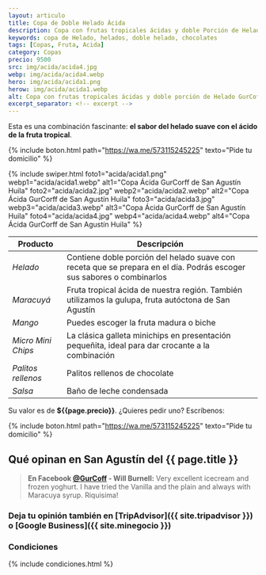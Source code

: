 ```yaml
---
layout: articulo
title: Copa de Doble Helado Ácida
description: Copa con frutas tropicales ácidas y doble Porción de Helado Suave
keywords: copa de Helado, helados, doble helado, chocolates
tags: [Copas, Fruta, Acida]
category: Copas
precio: 9500
src: img/acida/acida4.jpg
webp: img/acida/acida4.webp
hero: img/acida/acida1.png
herow: img/acida/acida1.webp
alt: Copa con frutas tropicales ácidas y doble porción de Helado GurCoff
excerpt_separator: <!-- excerpt -->
---
```

Esta es una combinación fascinante: **el sabor del helado suave con el ácido de la fruta tropical**.

<!-- excerpt -->

{% include boton.html path="https://wa.me/573115245225" texto="Pide tu domicilio" %}

<!-- Swiper -->
{% include swiper.html foto1="acida/acida1.png" webp1="acida/acida1.webp" alt1="Copa Ácida GurCorff de San Agustín Huila" foto2="acida/acida2.jpg" webp2="acida/acida2.webp" alt2="Copa Ácida GurCorff de San Agustín Huila" foto3="acida/acida3.jpg" webp3="acida/acida3.webp" alt3="Copa Ácida GurCorff de San Agustín Huila" foto4="acida/acida4.jpg" webp4="acida/acida4.webp" alt4="Copa Ácida GurCorff de San Agustín Huila" %}

| Producto | Descripción |
| ----------- | ------ |
| *Helado* | Contiene doble porción del helado suave con receta que se prepara en el día. Podrás escoger sus sabores o combinarlos |
| *Maracuyá* | Fruta tropical ácida de nuestra región. También utilizamos la gulupa, fruta autóctona de San Agustín |
| *Mango* | Puedes escoger la fruta madura o biche |
| *Micro Mini Chips* | La clásica galleta minichips en presentación pequeñita, ideal para dar crocante a la combinación |
| *Palitos rellenos* | Palitos rellenos de chocolate |
| *Salsa* | Baño de leche condensada |

Su valor es de **${{page.precio}}**. ¿Quieres pedir uno? Escríbenos:

{% include boton.html path="https://wa.me/573115245225" texto="Pide tu domicilio" %}

## Qué opinan en San Agustín del {{ page.title }}

> **En Facebook [@GurCoff]({{site.facebook}}) - Will Burnell:** Very excellent icecream and frozen yoghurt. I have tried the Vanilla and the plain and always with Maracuya syrup. Riquisima!

### Deja tu opinión también en [TripAdvisor]({{ site.tripadvisor }}) o [Google Business]({{ site.minegocio }})

### Condiciones

{% include condiciones.html %}

